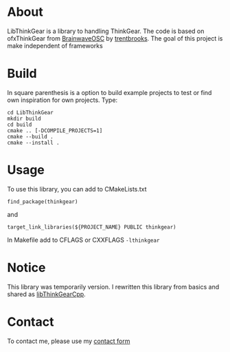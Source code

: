 # About
LibThinkGear is a library to handling ThinkGear. 
The code is based on ofxThinkGear from [BrainwaveOSC](https://github.com/trentbrooks/BrainWaveOSC) by [trentbrooks](https://github.com/trentbrooks).
The goal of this project is make independent of frameworks

# Build
In square parenthesis is a option to build example projects to test or find own inspiration for own projects.
Type:
```
cd LibThinkGear
mkdir build
cd build
cmake .. [-DCOMPILE_PROJECTS=1]
cmake --build .
cmake --install .
```

# Usage
To use this library, you can add to CMakeLists.txt
```
find_package(thinkgear)
```
and
```
target_link_libraries(${PROJECT_NAME} PUBLIC thinkgear)
```

In Makefile add to CFLAGS or CXXFLAGS ```-lthinkgear```

# Notice
This library was temporarily version. I rewritten this library from basics and shared as [libThinkGearCpp](https://github.com/donarturo11/libThinkGearCpp).

# Contact
To contact me, please use my [contact form](https://freeshell.de/~arturwro/contact.php?lang=en)
